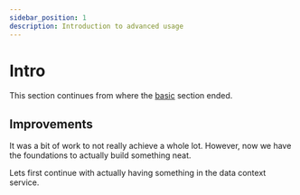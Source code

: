 ```yaml
---
sidebar_position: 1
description: Introduction to advanced usage
---
```


# Intro

This section continues from where the [basic](/docs/category/funkallero---basic) section ended.

## Improvements

It was a bit of work to not really achieve a whole lot. However, now we have the foundations to actually build something neat.

Lets first continue with actually having something in the data context service.
